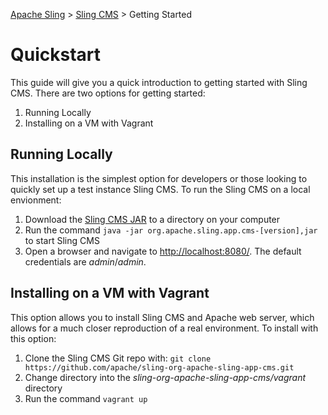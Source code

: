 [Apache Sling](https://sling.apache.org) > [Sling CMS](https://github.com/apache/sling-org-apache-sling-app-cms) > Getting Started

# Quickstart

This guide will give you a quick introduction to getting started with Sling CMS. There are two options for getting started:

 1. Running Locally
 2. Installing on a VM with Vagrant

## Running Locally

This installation is the simplest option for developers or those looking to quickly set up a test instance Sling CMS. To run the Sling CMS on a local envionment:

 1. Download the [Sling CMS JAR](https://search.maven.org/#search) to a directory on your computer
 2. Run the command `java -jar org.apache.sling.app.cms-[version],jar` to start Sling CMS
 3. Open a browser and navigate to [http://localhost:8080/](http://localhost:8080/). The default credentials are *admin*/*admin*.

## Installing on a VM with Vagrant

This option allows you to install Sling CMS and Apache web server, which allows for a much closer reproduction of a real environment. To install with this option:

 1. Clone the Sling CMS Git repo with: `git clone https://github.com/apache/sling-org-apache-sling-app-cms.git`
 2. Change directory into the *sling-org-apache-sling-app-cms/vagrant* directory
 3. Run the command `vagrant up`